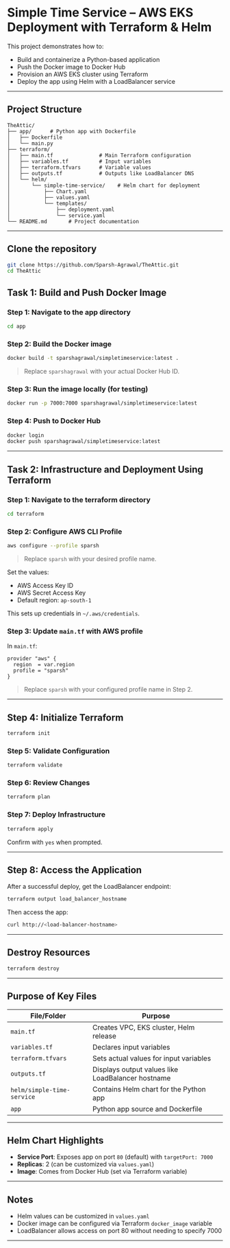 # Simple Time Service – AWS EKS Deployment with Terraform & Helm

This project demonstrates how to:
- Build and containerize a Python-based application
- Push the Docker image to Docker Hub
- Provision an AWS EKS cluster using Terraform
- Deploy the app using Helm with a LoadBalancer service

---

##  Project Structure

```
TheAttic/
├── app/      # Python app with Dockerfile
│   ├── Dockerfile
│	└── main.py
├── terraform/
│	├── main.tf               # Main Terraform configuration
│	├── variables.tf          # Input variables
│	├── terraform.tfvars      # Variable values
│	├── outputs.tf            # Outputs like LoadBalancer DNS
│	└── helm/
│		└── simple-time-service/    # Helm chart for deployment
│			├── Chart.yaml
│			├──	values.yaml
│			└── templates/
│				├── deployment.yaml
│				└── service.yaml
└── README.md       # Project documentation
```

---

## Clone the repository

```bash
git clone https://github.com/Sparsh-Agrawal/TheAttic.git
cd TheAttic
```

## Task 1: Build and Push Docker Image

### Step 1: Navigate to the app directory

```bash
cd app
```

### Step 2: Build the Docker image

```bash
docker build -t sparshagrawal/simpletimeservice:latest .
```

> Replace `sparshagrawal` with your actual Docker Hub ID.

### Step 3: Run the image locally (for testing)

```bash
docker run -p 7000:7000 sparshagrawal/simpletimeservice:latest
```

###  Step 4: Push to Docker Hub

```bash
docker login
docker push sparshagrawal/simpletimeservice:latest
```

---

##  Task 2: Infrastructure and Deployment Using Terraform

### Step 1: Navigate to the terraform directory

```bash
cd terraform
```

###  Step 2: Configure AWS CLI Profile

```bash
aws configure --profile sparsh
```
> Replace `sparsh` with your desired profile name.

Set the values:
- AWS Access Key ID
- AWS Secret Access Key
- Default region: `ap-south-1`

This sets up credentials in `~/.aws/credentials`.

### Step 3: Update `main.tf` with AWS profile

In `main.tf`:

```hcl
provider "aws" {
  region  = var.region
  profile = "sparsh"
}
```
> Replace `sparsh` with your configured profile name in Step 2.

---

##  Step 4: Initialize Terraform

```bash
terraform init
```

### Step 5: Validate Configuration

```bash
terraform validate
```

###  Step 6: Review Changes

```bash
terraform plan
```

###  Step 7: Deploy Infrastructure

```bash
terraform apply
```

Confirm with `yes` when prompted.

---

##  Step 8: Access the Application

After a successful deploy, get the LoadBalancer endpoint:

```bash
terraform output load_balancer_hostname
```

Then access the app:

```bash
curl http://<load-balancer-hostname>
```

---

##  Destroy Resources

```bash
terraform destroy
```

---

##  Purpose of Key Files

| File/Folder                     | Purpose                                                                 |
|-------------------------------|-------------------------------------------------------------------------|
| `main.tf`                      | Creates VPC, EKS cluster, Helm release                                 |
| `variables.tf`                 | Declares input variables                                               |
| `terraform.tfvars`             | Sets actual values for input variables                                 |
| `outputs.tf`                   | Displays output values like LoadBalancer hostname                      |
| `helm/simple-time-service`     | Contains Helm chart for the Python app                                     |
| `app`          | Python app source and Dockerfile                                           |

---

##  Helm Chart Highlights

- **Service Port**: Exposes app on port `80` (default) with `targetPort: 7000`
- **Replicas**: 2 (can be customized via `values.yaml`)
- **Image**: Comes from Docker Hub (set via Terraform variable)

---

## Notes

- Helm values can be customized in `values.yaml`
- Docker image can be configured via Terraform `docker_image` variable
- LoadBalancer allows access on port 80 without needing to specify 7000

---

